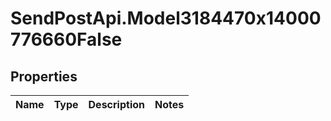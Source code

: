 # SendPostApi.Model3184470x14000776660False

## Properties
Name | Type | Description | Notes
------------ | ------------- | ------------- | -------------


